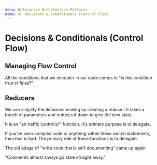 ```yaml
---
menu: Enterprise Architecture Patterns
name: 4. Decisions & Conditionals (Control Flow)
---
```


# Decisions & Conditionals (Control Flow)

## Managing Flow Control

All the conditions that we encouter in our code comes to "is this condition true or false?"

## Reducers

We can simplify the decisions making by creating a reducer. It takes a bunch of parameters and reduces it down to give the new state.

It is an "air traffic controller" function. It's primary purpose is to delegate.

If you've seen complex code or anything within these switch statements, then that is bad. The primary role of these functions is to delegate.

The old adage of "write code that is self-documenting" came up again.

"Comments almost always go stale straight away."
